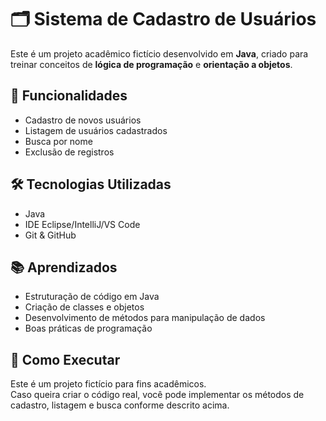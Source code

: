 # 🗂️ Sistema de Cadastro de Usuários

Este é um projeto acadêmico fictício desenvolvido em **Java**, criado para treinar conceitos de **lógica de programação** e **orientação a objetos**.

## 🚀 Funcionalidades
- Cadastro de novos usuários  
- Listagem de usuários cadastrados  
- Busca por nome  
- Exclusão de registros  

## 🛠 Tecnologias Utilizadas
- Java  
- IDE Eclipse/IntelliJ/VS Code  
- Git & GitHub  

## 📚 Aprendizados
- Estruturação de código em Java  
- Criação de classes e objetos  
- Desenvolvimento de métodos para manipulação de dados  
- Boas práticas de programação  

## 📂 Como Executar
Este é um projeto fictício para fins acadêmicos.  
Caso queira criar o código real, você pode implementar os métodos de cadastro, listagem e busca conforme descrito acima.
